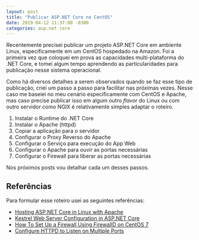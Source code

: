 ```yaml
---
layout: post
title: "Publicar ASP.NET Core no CentOS"
date: 2019-04-12 11:37:00 -0300
categories: asp.net core
---
```


Recentemente precisei publicar um projeto ASP.NET Core em ambiente Linux, especificamente em um CentOS hospedado na Amazon. Foi a primeira vez que coloquei em prova as capacidades multi-plataforma do .NET Core, e tomei algum tempo aprendendo as particularidades para publicação nesse sistema operacional.

Como há diversos detalhes a serem observados quando se faz esse tipo de publicação, criei um passo a passo para facilitar nas próximas vezes. Nesse caso me baseiei no meu cenário especificamente com CentOS e Apache, mas caso precise publicar isso em algum outro _flavor_ do Linux ou com outro servidor como NGIX é relativamente simples adaptar o roteiro.

1. Instalar o Runtime do .NET Core
2. Instalar o Apache (httpd)
3. Copiar a aplicação para o servidor
4. Configurar o Proxy Reverso do Apache
5. Configurar o Serviço para execução do App Web
6. Configurar o Apache para ouvir as portas necessárias
7. Configurar o Firewall para liberar as portas necessárias

Nos próximos posts vou detalhar cada um desses passos.

## Referências
Para formular esse roteiro usei as seguintes referências:

* [Hosting ASP.NET Core in Linux with Apache](https://docs.microsoft.com/en-us/aspnet/core/host-and-deploy/linux-apache?view=aspnetcore-2.2#configure-a-proxy-server)
* [Kestrel Web Server Configuration in ASP.NET Core](https://docs.microsoft.com/en-us/aspnet/core/fundamentals/servers/kestrel?view=aspnetcore-2.2)
* [How To Set Up a Firewall Using FirewallD on CentOS 7](https://www.digitalocean.com/community/tutorials/how-to-set-up-a-firewall-using-firewalld-on-centos-7)
* [Configure HTTPD to Listen on Multiple Ports](https://www.cyberciti.biz/faq/fedora-rhel-centos-configure-httpd-listen-multipleports/)
